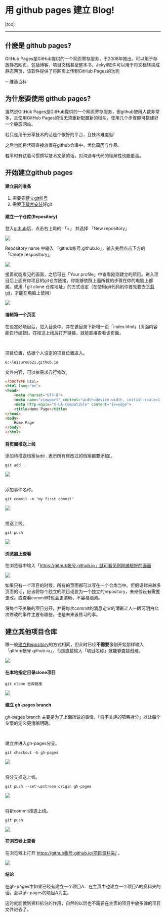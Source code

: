 <h1>用 github pages 建立 Blog!</h1>

[toc]

---

## 什麽是 github pages?

GitHub Pages是GitHub提供的一个网页寄存服务，于2008年推出。可以用于存放静态网页，包括博客、项目文档甚至整本书。Jekyll软件可以用于将文档转换成静态网页，该软件提供了将网页上传到GitHub Pages的功能

─ 维基百科

## 为什麽要使用 github pages?

虽然说GitHub Pages是GitHub提供的一个网页寄存服务，但github使用人数非常多，且使用GitHub Pages的话无须重新配置新的域名，使用几个步骤即可搭建好一个静态网站。

若只是用于分享技术的话是个很好的平台，且技术难度低!

之后也能将代码直接放置在github仓库中，优化简历与作品。

若平时有试着习惯撰写技术文章的话，对沟通与代码的理解性也能更高。

## 开始建立github pages

#### 建立前的准备

1. 需要先[建立git帐号](https://github.com/)
2. 需要[下载并安装](https://git-scm.com/downloads)好git

#### 建立一个仓库(Repository)

登入[github](https://github.com/)后，点击右上角的 「+」 并选择 「New repository」

<a href="./image/06.png" target="_blank">
    <img src="./image/06.png" />
</a>

Repository name 中输入 「github帐号.github.io」，输入完后点击下方的 「Create resposltory」

<a href="./image/01.png" target="_blank">
    <img src="./image/01.png" />
</a>

接着就能看见的画面，之后可在「Your profile」中查看刚刚建立的项目。进入项目后上面有你项目的git仓库链接，你能够依照上面所教的步骤在你的电脑上部属。或用「git clone 仓库地址」的方式设定（在使用git代码前你首先要去[下载git](https://git-scm.com/downloads)，才能在电脑上使用）

<a href="./image/07.png" target="_blank">
    <img src="./image/07.png" />
</a>

#### 编辑第一个页面

在设定好项目后，进入目录中。并在该目录下新增一页「index.html」(页面内容能自行编辑)。在推送上线后打开链接，就能直接查看该页面。

<br>

项目位置，依据个人设定的项目位置进入。

```git
G:\leisure0621.github.io
```

文件内容，可以依需求自行修改。

```html
<!DOCTYPE html>
<html lang="en">
<head>
    <meta charset="UTF-8">
    <meta name="viewport" content="width=device-width, initial-scale=1.0">
    <meta http-equiv="X-UA-Compatible" content="ie=edge">
    <title>Home Page</title>
</head>
<body>
    Home Page
</body>
</html>
```

#### 将页面推送上线

添加待推送档案(add . 表示所有修改过的档案都要添加)。

```git
git add .
```

<a href="./image/16.png" target="_blank">
    <img src="./image/16.png" />
</a>
<br>
<br>

添加事件名称。

```git
git commit -m 'my first commit'
```

<a href="./image/17.png" target="_blank">
    <img src="./image/17.png" />
</a>
<br>
<br>

推送上线。

```git
git push
```

<a href="./image/18.png" target="_blank">
    <img src="./image/18.png" />
</a>

#### 浏览器上查看

在浏览器中输入「https://github帐号.github.io」就可看见刚刚编辑好的画面

<a href="./image/14.png" target="_blank">
    <img src="./image/14.png" />
</a>

如果只有一个项目的时候，所有的页面都可以写在一个仓库当中。但假设越来越多页面的话，应该将每个独立的项目设置为一个独立的repository，未来假设有需要更改。或查看commit时也会更清晰，不容易溷淆。

将每个不关联的项目分开，并将每次commit的消息定义的清晰让人一眼可明白此次修改的事件主要有哪些，也是未来该练习的事。


## 建立其他项目仓库

跟一般[建立Repository](https://github.com/new)的方式相同，但此时已经**不需要**像刚开始那样输入「github帐号.github.io」，而是直接输入「项目名称」就能够直接创建。

<a href="./image/10.png" target="_blank">
    <img src="./image/10.png" />
</a>

#### 在本地指定目录clone项目


```git
git clone 仓库链接
```

<a href="./image/19.png" target="_blank">
    <img src="./image/19.png" />
</a>

#### 建立 gh-pages branch

gh-pages branch 主要是为了上面所说的事情，「将不关连的项目拆分」以让每个专案的定义更清晰明确。

<br>

建立并进入gh-pages分支。

```git
git checkout -b gh-pages
```

<a href="./image/15.png" target="_blank">
    <img src="./image/15.png" />
</a>
<br>
<br>

将分支推送上线。

```git
git push --set-upstream origin gh-pages
```

<a href="./image/11.png" target="_blank">
    <img src="./image/11.png" />
</a>
<br>
<br>

将新commit推送上线。

```git
git push
```

<a href="./image/18.png" target="_blank">
    <img src="./image/18.png" />
</a>

#### 在浏览器上查看

在浏览器上打开 https://github帐号.github.io/项目资料夹/ 。

<a href="./image/20.png" target="_blank">
    <img src="./image/20.png" />
</a>

#### 结论

在gh-pages中如果已经有建立一个项目A、在主页中也建立一个项目A的资料夹的话，会以gh-pages的项目A为主。

这时就能做到资料拆分的作用，自然的以后也不需要在主页的项目中放多馀的项目文件进去了。